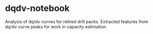 # dqdv-notebook

Analysis of dq/dv curves for retired drill packs. Extracted features from dq/dv curve peaks for work in capacity estimation.
